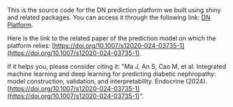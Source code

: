 This is the source code for the DN prediction platform we built using shiny and related packages. You can access it through the following link: [DN Platform](https://dn-prediction.shinyapps.io/DN-PRED-English/).

Here is the link to the related paper of the prediction model on which the platform relies: [https://doi.org/10.1007/s12020-024-03735-1](https://doi.org/10.1007/s12020-024-03735-1).

If it helps you, please consider citing it: "Ma J, An S, Cao M, et al. Integrated machine learning and deep learning for predicting diabetic nephropathy: model construction, validation, and interpretability. Endocrine (2024). [https://doi.org/10.1007/s12020-024-03735-1](https://doi.org/10.1007/s12020-024-03735-1)".
